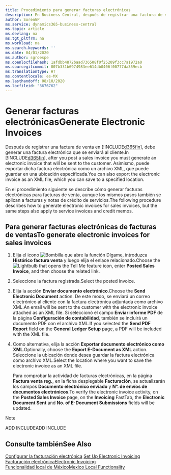 ```yaml
---
title: Procedimiento para generar facturas electrónicas
description: En Business Central, después de registrar una factura de venta, debe generar una factura electrónica que se enviará al cliente. Asimismo, puede exportar dicha factura electrónica como un archivo XML, que puede guardar en una ubicación especificada.
author: SorenGP
ms.service: dynamics365-business-central
ms.topic: article
ms.devlang: na
ms.tgt_pltfrm: na
ms.workload: na
ms.search.keywords: ''
ms.date: 04/01/2020
ms.author: sgroespe
ms.openlocfilehash: 1afdbb4872baad736508f0f25209f3cc7a1972a0
ms.sourcegitcommit: 007b331b6974983ee614db0406f00777da359ecb
ms.translationtype: HT
ms.contentlocale: es-MX
ms.lasthandoff: 08/10/2020
ms.locfileid: "3676762"
---
```

# <a name="generate-electronic-invoices"></a><span data-ttu-id="f977d-104">Generar facturas electrónicas</span><span class="sxs-lookup"><span data-stu-id="f977d-104">Generate Electronic Invoices</span></span>
<span data-ttu-id="f977d-105">Después de registrar una factura de venta en [!INCLUDE[d365fin](../../includes/d365fin_md.md)], debe generar una factura electrónica que se enviará al cliente.</span><span class="sxs-lookup"><span data-stu-id="f977d-105">In [!INCLUDE[d365fin](../../includes/d365fin_md.md)], after you post a sales invoice you must generate an electronic invoice that will be sent to the customer.</span></span> <span data-ttu-id="f977d-106">Asimismo, puede exportar dicha factura electrónica como un archivo XML, que puede guardar en una ubicación especificada.</span><span class="sxs-lookup"><span data-stu-id="f977d-106">You can also export the electronic invoice as an XML file, which you can save to a specified location.</span></span>  

<span data-ttu-id="f977d-107">En el procedimiento siguiente se describe cómo generar facturas electrónicas para facturas de venta, aunque los mismos pasos también se aplican a facturas y notas de crédito de servicios.</span><span class="sxs-lookup"><span data-stu-id="f977d-107">The following procedure describes how to generate electronic invoices for sales invoices, but the same steps also apply to service invoices and credit memos.</span></span>  

## <a name="to-generate-electronic-invoices-for-sales-invoices"></a><span data-ttu-id="f977d-108">Para generar facturas electrónicas de facturas de ventas</span><span class="sxs-lookup"><span data-stu-id="f977d-108">To generate electronic invoices for sales invoices</span></span>  

1.  <span data-ttu-id="f977d-109">Elija el icono ![Bombilla que abre la función Dígame](../../media/ui-search/search_small.png "Dígame qué desea hacer"), introduzca **Histórico factura venta** y luego elija el enlace relacionado.</span><span class="sxs-lookup"><span data-stu-id="f977d-109">Choose the ![Lightbulb that opens the Tell Me feature](../../media/ui-search/search_small.png "Tell me what you want to do") icon, enter **Posted Sales Invoice**, and then choose the related link.</span></span>  
2.  <span data-ttu-id="f977d-110">Seleccione la factura registrada.</span><span class="sxs-lookup"><span data-stu-id="f977d-110">Select the posted invoice.</span></span>  
3.  <span data-ttu-id="f977d-111">Elija la acción **Enviar documento electrónico**.</span><span class="sxs-lookup"><span data-stu-id="f977d-111">Choose the **Send Electronic Document** action.</span></span> <span data-ttu-id="f977d-112">De este modo, se enviará un correo electrónico al cliente con la factura electrónica adjuntada como archivo XML.</span><span class="sxs-lookup"><span data-stu-id="f977d-112">An email will be sent to the customer with the electronic invoice attached as an XML file.</span></span> <span data-ttu-id="f977d-113">Si seleccionó el campo **Enviar informe PDF** de la página **Configuración de contabilidad**, también se incluirá un documento PDF con el archivo XML.</span><span class="sxs-lookup"><span data-stu-id="f977d-113">If you selected the **Send PDF Report** field on the **General Ledger Setup** page, a PDF will be included with the XML file.</span></span>  
4.  <span data-ttu-id="f977d-114">Como alternativa, elija la acción **Exportar documento electrónico como XML**.</span><span class="sxs-lookup"><span data-stu-id="f977d-114">Optionally, choose the **Export E-Document as XML** action.</span></span> <span data-ttu-id="f977d-115">Seleccione la ubicación donde desea guardar la factura electrónica como archivo XML.</span><span class="sxs-lookup"><span data-stu-id="f977d-115">Select the location where you want to save the electronic invoice as an XML file.</span></span>  

    <span data-ttu-id="f977d-116">Para comprobar la actividad de facturas electrónicas, en la página **Factura venta reg.**, en la ficha desplegable **Facturación**, se actualizarán los campos **Documento electrónico enviado** y **N°. de envíos de documentos electrónicos**.</span><span class="sxs-lookup"><span data-stu-id="f977d-116">To verify the electronic invoice activity, on the **Posted Sales Invoice** page, on the **Invoicing** FastTab, the **Electronic Document Sent** and **No. of E-Document Submissions** fields will be updated.</span></span>  

> [!NOTE]  
>  <span data-ttu-id="f977d-117">ADD INCLUDE</span><span class="sxs-lookup"><span data-stu-id="f977d-117">ADD INCLUDE</span></span><!--[!INCLUDE[bp_refimplementation](../../includes/bp_refimplementation_md.md)]-->  

## <a name="see-also"></a><span data-ttu-id="f977d-118">Consulte también</span><span class="sxs-lookup"><span data-stu-id="f977d-118">See Also</span></span>  
 <span data-ttu-id="f977d-119">[Configurar la facturación electrónica](how-to-set-up-electronic-invoicing.md) </span><span class="sxs-lookup"><span data-stu-id="f977d-119">[Set Up Electronic Invoicing](how-to-set-up-electronic-invoicing.md) </span></span>  
  [<span data-ttu-id="f977d-120">Facturación electrónica</span><span class="sxs-lookup"><span data-stu-id="f977d-120">Electronic Invoicing</span></span>](electronic-invoicing.md)  
  [<span data-ttu-id="f977d-121">Funcionalidad local de México</span><span class="sxs-lookup"><span data-stu-id="f977d-121">Mexico Local Functionality</span></span>](mexico-local-functionality.md)
